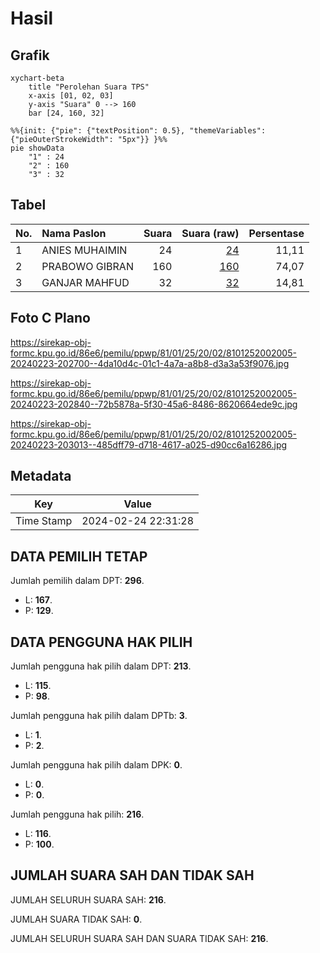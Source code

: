 # Hasil

## Grafik

```mermaid
xychart-beta
    title "Perolehan Suara TPS"
    x-axis [01, 02, 03]
    y-axis "Suara" 0 --> 160
    bar [24, 160, 32]
```

```mermaid
%%{init: {"pie": {"textPosition": 0.5}, "themeVariables": {"pieOuterStrokeWidth": "5px"}} }%%
pie showData
    "1" : 24
    "2" : 160
    "3" : 32
```

## Tabel

| No. | Nama Paslon    | Suara | Suara (raw) | Persentase |
|:--- |:-------------- | -----:| -----------:| ----------:|
| 1   | ANIES MUHAIMIN | 24    | [24][p-1]   | 11,11      |
| 2   | PRABOWO GIBRAN | 160   | [160][p-2]  | 74,07      |
| 3   | GANJAR MAHFUD  | 32    | [32][p-3]   | 14,81      |


[p-1]: https://github.com/gigit-pemilu/pemilu-2024-81-maluku/blob/main/pilpres/hitung-suara/sub/81-maluku/sub/01-maluku-tengah/sub/25-seram-utara-timur-kobi/sub/2002-sariputih/sub/005-tps/sub/paslon-1.txt
[p-2]: https://github.com/gigit-pemilu/pemilu-2024-81-maluku/blob/main/pilpres/hitung-suara/sub/81-maluku/sub/01-maluku-tengah/sub/25-seram-utara-timur-kobi/sub/2002-sariputih/sub/005-tps/sub/paslon-2.txt
[p-3]: https://github.com/gigit-pemilu/pemilu-2024-81-maluku/blob/main/pilpres/hitung-suara/sub/81-maluku/sub/01-maluku-tengah/sub/25-seram-utara-timur-kobi/sub/2002-sariputih/sub/005-tps/sub/paslon-3.txt

## Foto C Plano

https://sirekap-obj-formc.kpu.go.id/86e6/pemilu/ppwp/81/01/25/20/02/8101252002005-20240223-202700--4da10d4c-01c1-4a7a-a8b8-d3a3a53f9076.jpg

https://sirekap-obj-formc.kpu.go.id/86e6/pemilu/ppwp/81/01/25/20/02/8101252002005-20240223-202840--72b5878a-5f30-45a6-8486-8620664ede9c.jpg

https://sirekap-obj-formc.kpu.go.id/86e6/pemilu/ppwp/81/01/25/20/02/8101252002005-20240223-203013--485dff79-d718-4617-a025-d90cc6a16286.jpg


## Metadata

| Key        | Value               |
| ---------- | ------------------- |
| Time Stamp | 2024-02-24 22:31:28 |


## DATA PEMILIH TETAP

Jumlah pemilih dalam DPT: **296**.
 * L: **167**.
 * P: **129**.

## DATA PENGGUNA HAK PILIH

Jumlah pengguna hak pilih dalam DPT: **213**.
 * L: **115**.
 * P: **98**.

Jumlah pengguna hak pilih dalam DPTb: **3**.
 * L: **1**.
 * P: **2**.

Jumlah pengguna hak pilih dalam DPK: **0**.
 * L: **0**.
 * P: **0**.

Jumlah pengguna hak pilih: **216**.
 * L: **116**.
 * P: **100**.

## JUMLAH SUARA SAH DAN TIDAK SAH

JUMLAH SELURUH SUARA SAH: **216**.

JUMLAH SUARA TIDAK SAH: **0**.

JUMLAH SELURUH SUARA SAH DAN SUARA TIDAK SAH: **216**.


